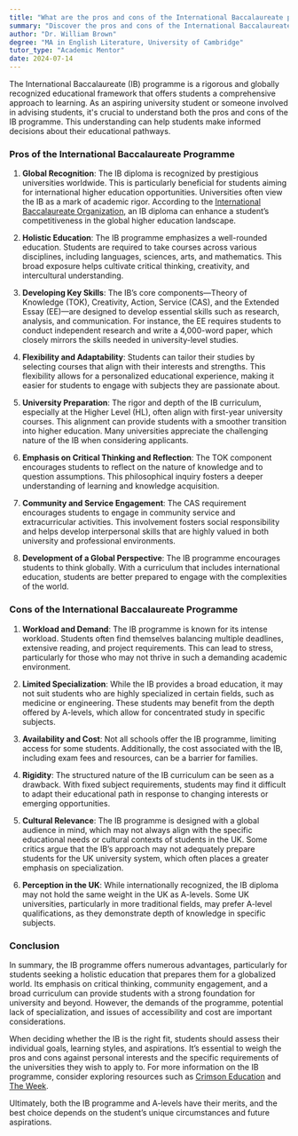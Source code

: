 ```yaml
---
title: "What are the pros and cons of the International Baccalaureate program?"
summary: "Discover the pros and cons of the International Baccalaureate program, including its global recognition and academic rigor for aspiring university students."
author: "Dr. William Brown"
degree: "MA in English Literature, University of Cambridge"
tutor_type: "Academic Mentor"
date: 2024-07-14
---
```


The International Baccalaureate (IB) programme is a rigorous and globally recognized educational framework that offers students a comprehensive approach to learning. As an aspiring university student or someone involved in advising students, it's crucial to understand both the pros and cons of the IB programme. This understanding can help students make informed decisions about their educational pathways.

### Pros of the International Baccalaureate Programme

1. **Global Recognition**: 
   The IB diploma is recognized by prestigious universities worldwide. This is particularly beneficial for students aiming for international higher education opportunities. Universities often view the IB as a mark of academic rigor. According to the [International Baccalaureate Organization](https://www.ibo.org/benefits/benefits-for-students/), an IB diploma can enhance a student’s competitiveness in the global higher education landscape.

2. **Holistic Education**: 
   The IB programme emphasizes a well-rounded education. Students are required to take courses across various disciplines, including languages, sciences, arts, and mathematics. This broad exposure helps cultivate critical thinking, creativity, and intercultural understanding.

3. **Developing Key Skills**: 
   The IB’s core components—Theory of Knowledge (TOK), Creativity, Action, Service (CAS), and the Extended Essay (EE)—are designed to develop essential skills such as research, analysis, and communication. For instance, the EE requires students to conduct independent research and write a 4,000-word paper, which closely mirrors the skills needed in university-level studies.

4. **Flexibility and Adaptability**: 
   Students can tailor their studies by selecting courses that align with their interests and strengths. This flexibility allows for a personalized educational experience, making it easier for students to engage with subjects they are passionate about.

5. **University Preparation**: 
   The rigor and depth of the IB curriculum, especially at the Higher Level (HL), often align with first-year university courses. This alignment can provide students with a smoother transition into higher education. Many universities appreciate the challenging nature of the IB when considering applicants.

6. **Emphasis on Critical Thinking and Reflection**: 
   The TOK component encourages students to reflect on the nature of knowledge and to question assumptions. This philosophical inquiry fosters a deeper understanding of learning and knowledge acquisition.

7. **Community and Service Engagement**: 
   The CAS requirement encourages students to engage in community service and extracurricular activities. This involvement fosters social responsibility and helps develop interpersonal skills that are highly valued in both university and professional environments.

8. **Development of a Global Perspective**: 
   The IB programme encourages students to think globally. With a curriculum that includes international education, students are better prepared to engage with the complexities of the world.

### Cons of the International Baccalaureate Programme

1. **Workload and Demand**: 
   The IB programme is known for its intense workload. Students often find themselves balancing multiple deadlines, extensive reading, and project requirements. This can lead to stress, particularly for those who may not thrive in such a demanding academic environment.

2. **Limited Specialization**: 
   While the IB provides a broad education, it may not suit students who are highly specialized in certain fields, such as medicine or engineering. These students may benefit from the depth offered by A-levels, which allow for concentrated study in specific subjects.

3. **Availability and Cost**: 
   Not all schools offer the IB programme, limiting access for some students. Additionally, the cost associated with the IB, including exam fees and resources, can be a barrier for families.

4. **Rigidity**: 
   The structured nature of the IB curriculum can be seen as a drawback. With fixed subject requirements, students may find it difficult to adapt their educational path in response to changing interests or emerging opportunities.

5. **Cultural Relevance**: 
   The IB programme is designed with a global audience in mind, which may not always align with the specific educational needs or cultural contexts of students in the UK. Some critics argue that the IB’s approach may not adequately prepare students for the UK university system, which often places a greater emphasis on specialization.

6. **Perception in the UK**: 
   While internationally recognized, the IB diploma may not hold the same weight in the UK as A-levels. Some UK universities, particularly in more traditional fields, may prefer A-level qualifications, as they demonstrate depth of knowledge in specific subjects.

### Conclusion

In summary, the IB programme offers numerous advantages, particularly for students seeking a holistic education that prepares them for a globalized world. Its emphasis on critical thinking, community engagement, and a broad curriculum can provide students with a strong foundation for university and beyond. However, the demands of the programme, potential lack of specialization, and issues of accessibility and cost are important considerations.

When deciding whether the IB is the right fit, students should assess their individual goals, learning styles, and aspirations. It’s essential to weigh the pros and cons against personal interests and the specific requirements of the universities they wish to apply to. For more information on the IB programme, consider exploring resources such as [Crimson Education](https://www.crimsoneducation.org/uk/blog/pros-cons-ib/) and [The Week](https://theweek.com/education/pros-and-cons-of-the-international-baccalaureate).

Ultimately, both the IB programme and A-levels have their merits, and the best choice depends on the student’s unique circumstances and future aspirations.
    